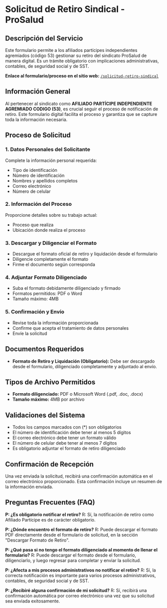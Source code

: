 
# Solicitud de Retiro Sindical - ProSalud

## Descripción del Servicio
Este formulario permite a los afiliados partícipes independientes agremiados (código 53) gestionar su retiro del sindicato ProSalud de manera digital. Es un trámite obligatorio con implicaciones administrativas, contables, de seguridad social y de SST.

**Enlace al formulario/proceso en el sitio web:** [`/solicitud-retiro-sindical`](/solicitud-retiro-sindical)

## Información General
Al pertenecer al sindicato como **AFILIADO PARTÍCIPE INDEPENDIENTE AGREMIADO CODIGO (53)**, es crucial seguir el proceso de notificación de retiro. Este formulario digital facilita el proceso y garantiza que se capture toda la información necesaria.

## Proceso de Solicitud

### 1. Datos Personales del Solicitante
Complete la información personal requerida:
- Tipo de identificación
- Número de identificación
- Nombres y apellidos completos
- Correo electrónico
- Número de celular

### 2. Información del Proceso
Proporcione detalles sobre su trabajo actual:
- Proceso que realiza
- Ubicación donde realiza el proceso

### 3. Descargar y Diligenciar el Formato
- Descargue el formato oficial de retiro y liquidación desde el formulario
- Diligencie completamente el formato
- Firme el documento según corresponda

### 4. Adjuntar Formato Diligenciado
- Suba el formato debidamente diligenciado y firmado
- Formatos permitidos: PDF o Word
- Tamaño máximo: 4MB

### 5. Confirmación y Envío
- Revise toda la información proporcionada
- Confirme que acepta el tratamiento de datos personales
- Envíe la solicitud

## Documentos Requeridos

- **Formato de Retiro y Liquidación (Obligatorio):** Debe ser descargado desde el formulario, diligenciado completamente y adjuntado al envío.

## Tipos de Archivo Permitidos

- **Formato diligenciado:** PDF o Microsoft Word (.pdf, .doc, .docx)
- **Tamaño máximo:** 4MB por archivo

## Validaciones del Sistema

- Todos los campos marcados con (*) son obligatorios
- El número de identificación debe tener al menos 5 dígitos
- El correo electrónico debe tener un formato válido
- El número de celular debe tener al menos 7 dígitos
- Es obligatorio adjuntar el formato de retiro diligenciado

## Confirmación de Recepción

Una vez enviada la solicitud, recibirá una confirmación automática en el correo electrónico proporcionado. Esta confirmación incluye un resumen de la información enviada.

## Preguntas Frecuentes (FAQ)

**P: ¿Es obligatorio notificar el retiro?**
R: Sí, la notificación de retiro como Afiliado Partícipe es de carácter obligatorio.

**P: ¿Dónde encuentro el formato de retiro?**
R: Puede descargar el formato PDF directamente desde el formulario de solicitud, en la sección "Descargar Formato de Retiro".

**P: ¿Qué pasa si no tengo el formato diligenciado al momento de llenar el formulario?**
R: Puede descargar el formato desde el formulario, diligenciarlo, y luego regresar para completar y enviar la solicitud.

**P: ¿Afecta a mis procesos administrativos no notificar el retiro?**
R: Sí, la correcta notificación es importante para varios procesos administrativos, contables, de seguridad social y de SST.

**P: ¿Recibiré alguna confirmación de mi solicitud?**
R: Sí, recibirá una confirmación automática por correo electrónico una vez que su solicitud sea enviada exitosamente.
